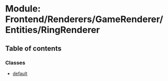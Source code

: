# Module: Frontend/Renderers/GameRenderer/Entities/RingRenderer

## Table of contents

### Classes

- [default](../classes/Frontend_Renderers_GameRenderer_Entities_RingRenderer.default.md)
